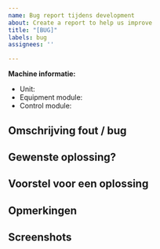 ```yaml
---
name: Bug report tijdens development
about: Create a report to help us improve
title: "[BUG]"
labels: bug
assignees: ''

---
```


**Machine informatie:**
- Unit: 
- Equipment module:  
- Control module: 

**Omschrijving fout / bug**
- 

**Gewenste  oplossing?**
- 

**Voorstel voor een oplossing**
- 

**Opmerkingen**
- 

**Screenshots**
-
